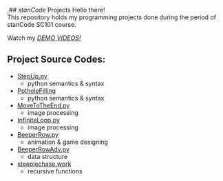 ,## *stanCode* Projects
Hello there!\
This repository holds my programming projects done during the period of stanCode SC101 course.

Watch my *[DEMO VIDEOS!](https://drive.google.com/drive/folders/1Gi3bn9qPW_gR0ISyGzVPLd5Bztdvd7rF?fbclid=IwAR36BW3v_bHn-Idsh-0_ROSWLwrXOzoervZId25OOzH2LX4b6FCGDfULdDg)*

## Project Source Codes:
* [StepUp.py](https://github.com/stanCode-Turing-demo/projects/blob/master/stanCode_Projects/hangman_game/hangman_ext.py)
  * python semantics & syntax
* [PotholeFilling](https://github.com/stanCode-Turing-demo/projects/blob/master/stanCode_Projects/weather_master/weather_master.py)
  * python semantics & syntax
* [MoveToTheEnd.py](https://github.com/stanCode-Turing-demo/projects/blob/master/stanCode_Projects/myphotoshop/best_photoshop_award.py)
  * image processing
* [InfiniteLoop.py](https://github.com/stanCode-Turing-demo/projects/blob/master/stanCode_Projects/pedestrian_removing_application/stanCodoshop.py)
  * image processing
* [BeeperRow.py](https://github.com/stanCode-Turing-demo/projects/blob/master/stanCode_Projects/break_out_game/breakout.py)
  * animation & game designing
* [BeeperRowAdv.py](https://github.com/stanCode-Turing-demo/projects/blob/master/stanCode_Projects/name_popularity_searching_system/babygraphics.py)
  * data structure
* [steeplechase.work](https://github.com/beautifulme123345/-/blob/main/SC001_workshop/SC001_workshop%20(3)/SC001_lecture02/Steeplechase.py)
  * recursive functions
